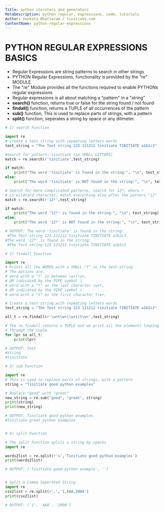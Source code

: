 ```yaml
---
Title: python iterators and generators
MetaDescription: python regular, expressions, code, tutorials
Author: Venkata Bhattaram / tinitiate.com
ContentName: python-regular-expressions
---
```


# PYTHON REGULAR EXPRESSIONS BASICS
* Regular Expressions are string patterns to search in other strings
* PYTHON Regular Expressions, functionality is provided by the "re" MODULE
* The "re" Module provides all the functions required to enable PYTHONs
  regular expressions
* Regular expressions is all about matching a "pattern" in a "string"
* **search()** function, returns true or false for the string found / not found
* **findall()** function, returns a TUPLE of all occurrences of the pattern
* **sub()** function, This is used to replace parts of strings, with a pattern
* **split()** function, seperates a string by space or any dilimeter.
  
```python
# 1) search Function

import re
# Create a test string with repeating letters words
test_string = "The Test string 123 121212 tinitiate TINITIATE a1b2c3"

#Search for pattern: tinitiate (in SMALL LETTERS)
match = re.search(r'tinitiate',test_string)

if match:
    print("The word 'tinitiate' is found in the string:", "\n", test_string)
else:
    print("The word 'tinitiate' is NOT found in the string:", "\n", test_string)

# Search for more complicated patterns, search for 12*, where *
# is wildcard character, match everything else after the pattern "12"
match = re.search(r'12*',test_string)

if match:
    print("The word '12*' is found in the string:", "\n", test_string)
else:
    print("The word '12*' is NOT found in the string:", "\n", test_string)

# OUTPUT: The word 'tinitiate' is found in the string: 
 #The Test string 123 121212 tinitiate TINITIATE a1b2c3
#The word '12*' is found in the string: 
 #The Test string 123 121212 tinitiate TINITIATE a1b2c3
```

```python
# 2) findall Function

import re
# Prints all the WORDS with a SMALL "t" in the test-string
# The options are:
# word with a "t" in between \w+t\w+,
# OR indicated by the PIPE symbol |
# word with a "t" as the last character \w+t,
# OR indicated by the PIPE symbol |
# word with a "t" as the first character t\w+,

# Create a test string with repeating letters words
test_string = "The Test string 123 121212 tinitiate TINITIATE a1b2c3"

all_t = re.findall(r'\w+t\w+|\w+t|t\w+',test_string)

# The re.findall returns a TUPLE and we print all the elements looping
# through the tuple
for lpr in all_t:
    print(lpr)

# OUTPUT: Test
#string
#tinitiate
```

```python
# 3) sub Function

import re
# This is used to replace parts of strings, with a pattern
string = "Tinitiate good python examples"

# Replace "good" with "great"
new_string = re.sub("good", "great", string)
print(string)
print(new_string)

# OUTPUT: Tinitiate good python examples
#Tinitiate great python examples


# 4) split Function

# The split Function splits a string by spaces
import re

words2list = re.split(r's','Tinitiate good python examples')
print(words2list)

# OUTPUT: ['Tinitiate good python example', '']
```
```python

# Split a Comma Seperated String
import re
csv2list = re.split(r',','1,AAA,2000')
print(csv2list)

# OUTPUT: ['1', 'AAA', '2000']
```

